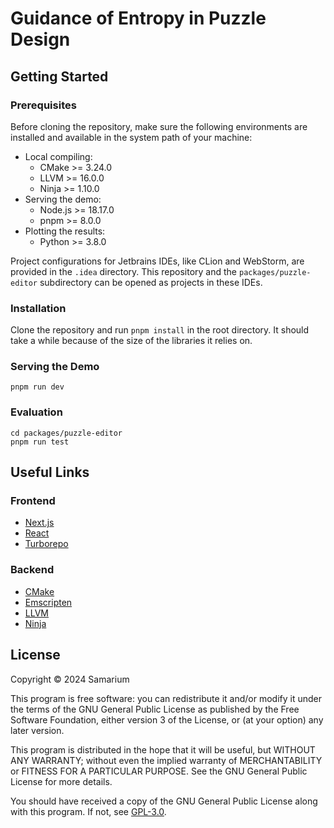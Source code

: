 # Guidance of Entropy in Puzzle Design

## Getting Started

### Prerequisites

Before cloning the repository, make sure the following environments are
installed and available in the system path of your machine:

- Local compiling:
  - CMake >= 3.24.0
  - LLVM >= 16.0.0
  - Ninja >= 1.10.0
- Serving the demo:
  - Node.js >= 18.17.0
  - pnpm >= 8.0.0
- Plotting the results:
  - Python >= 3.8.0

Project configurations for Jetbrains IDEs, like CLion and WebStorm,
are provided in the `.idea` directory.
This repository and the `packages/puzzle-editor` subdirectory
can be opened as projects in these IDEs.

### Installation

Clone the repository and run `pnpm install` in the root directory.
It should take a while because of the size of the libraries it relies on.

### Serving the Demo

```shell
pnpm run dev
```

### Evaluation

```shell
cd packages/puzzle-editor
pnpm run test
```

## Useful Links

### Frontend

- [Next.js]("https://nextjs.org")
- [React]("https://react.dev/")
- [Turborepo]("https://turbo.build/repo")

### Backend

- [CMake]("https://cmake.org")
- [Emscripten]("https://emscripten.org")
- [LLVM]("https://llvm.org")
- [Ninja]("https://ninja-build.org")

## License

Copyright ©️ 2024 Samarium

This program is free software: you can redistribute it and/or modify it under 
the terms of the GNU General Public License as published by the Free Software Foundation, 
either version 3 of the License, or (at your option) any later version.

This program is distributed in the hope that it will be useful, but WITHOUT ANY WARRANTY; 
without even the implied warranty of MERCHANTABILITY or FITNESS FOR A PARTICULAR PURPOSE. 
See the GNU General Public License for more details.

You should have received a copy of the GNU General Public License along with this program.
If not, see [GPL-3.0](https://www.gnu.org/licenses/gpl-3.0.txt).
